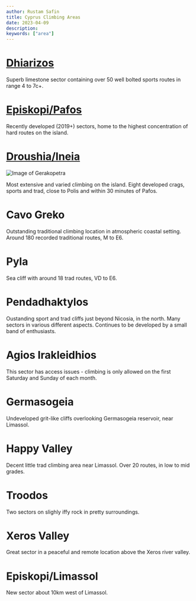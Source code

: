 ```yaml
---
author: Rustam Safin
title: Cyprus Climbing Areas
date: 2023-04-09
description:
keywords: ["area"]
---
```


# [Dhiarizos](/dhiarizos)

Superb limestone sector containing over 50 well bolted sports routes in range 4 to 7c+.

# [Episkopi/Pafos](/episkopi-pafos)

Recently developed (2019+) sectors, home to the highest concentration of hard routes on the island.

# [Droushia/Ineia](/droushia)

![Image of Gerakopetra](/gerakopetra.jpg)

Most extensive and varied climbing on the island. Eight developed crags, sports and trad, close to Polis and within 30 minutes of Pafos.

# Cavo Greko

Outstanding traditional climbing location in atmospheric coastal setting. Around 180 recorded traditional routes, M to E6.

# Pyla

Sea cliff with around 18 trad routes, VD to E6.

# Pendadhaktylos

Oustanding sport and trad cliffs just beyond Nicosia, in the north. Many sectors in various different aspects. Continues to be developed by a small band of enthusiasts.

# Agios Irakleidhios

This sector has access issues - climbing is only allowed on the first Saturday and Sunday of each month.

# Germasogeia

Undeveloped grit-like cliffs overlooking Germasogeia reservoir, near Limassol.

# Happy Valley

Decent little trad climbing area near Limassol. Over 20 routes, in low to mid grades.

# Troodos

Two sectors on slighly iffy rock in pretty surroundings.

# Xeros Valley

Great sector in a peaceful and remote location above the Xeros river valley.

# Episkopi/Limassol

New sector about 10km west of Limassol.